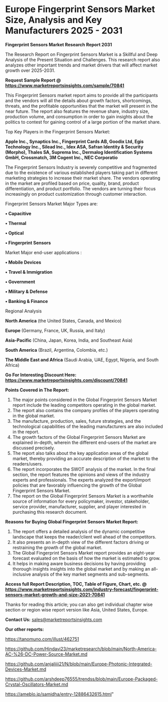# Europe Fingerprint Sensors Market Size, Analysis and Key Manufacturers 2025 - 2031

<strong>Fingerprint Sensors Market Research Report 2031</strong>

The Research Report on Fingerprint Sensors Market is a Skillful and Deep Analysis of the Present Situation and Challenges. This research report also analyzes other important trends and market drivers that will affect market growth over 2025-2031.

<strong>Request Sample Report @ <a href=https://www.marketreportsinsights.com/sample/70841>https://www.marketreportsinsights.com/sample/70841</a></strong>

This Fingerprint Sensors market report aims to provide all the participants and the vendors will all the details about growth factors, shortcomings, threats, and the profitable opportunities that the market will present in the near future. The report also features the revenue share, industry size, production volume, and consumption in order to gain insights about the politics to contest for gaining control of a large portion of the market share.

Top Key Players in the Fingerprint Sensors Market:

<strong>Apple Inc., Synaptics Inc., Fingerprint Cards AB, Goodix Ltd, Egis Technology Inc., Silead Inc., Idex ASA, Safran Identity & Security (Morpho), Thales SA, Suprema Inc., Dermalog Identification Systems GmbH, Crossmatch, 3M Cogent Inc., NEC Corporatio</strong>

The Fingerprint Sensors Industry is severely competitive and fragmented due to the existence of various established players taking part in different marketing strategies to increase their market share. The vendors operating in the market are profiled based on price, quality, brand, product differentiation, and product portfolio. The vendors are turning their focus increasingly on product customization through customer interaction.

Fingerprint Sensors Market Major Types are:

<strong>• Capacitive

• Thermal

• Optical

• Fingerprint Sensors</strong>

Market Major end-user applications :

<strong>• Mobile Devices

• Travel & Immigration

• Government

• Military & Defense

• Banking & Finance</strong>

Regional Analysis

</u><strong><b>North America</b></strong> (the United States, Canada, and Mexico)

<strong><b>Europe </b></strong>(Germany, France, UK, Russia, and Italy)

<strong><b>Asia-Pacific</b></strong> (China, Japan, Korea, India, and Southeast Asia)

<strong><b>South America</b></strong> (Brazil, Argentina, Colombia, etc.)

<strong><b>The Middle East and Africa</b></strong> (Saudi Arabia, UAE, Egypt, Nigeria, and South Africa)

<strong>Go For Interesting Discount Here: <a href=https://www.marketreportsinsights.com/discount/70841>https://www.marketreportsinsights.com/discount/70841</a></strong>

<strong>Points Covered in The Report:</strong>
<ol>
  <li>The major points considered in the Global Fingerprint Sensors Market report include the leading competitors operating in the global market.</li>
  <li>The report also contains the company profiles of the players operating in the global market.</li>
  <li>The manufacture, production, sales, future strategies, and the technological capabilities of the leading manufacturers are also included in the report.</li>
  <li>The growth factors of the Global Fingerprint Sensors Market are explained in-depth, wherein the different end-users of the market are discussed precisely.</li>
  <li>The report also talks about the key application areas of the global market, thereby providing an accurate description of the market to the readers/users.</li>
  <li>The report incorporates the SWOT analysis of the market. In the final section, the report features the opinions and views of the industry experts and professionals. The experts analyzed the export/import policies that are favorably influencing the growth of the Global Fingerprint Sensors Market.</li>
  <li>The report on the Global Fingerprint Sensors Market is a worthwhile source of information for every policymaker, investor, stakeholder, service provider, manufacturer, supplier, and player interested in purchasing this research document.</li>
</ol>
<strong>Reasons for Buying Global Fingerprint Sensors Market Report:</strong>

<ol>
  <li>The report offers a detailed analysis of the dynamic competitive landscape that keeps the reader/client well ahead of the competitors.</li>
  <li>It also presents an in-depth view of the different factors driving or restraining the growth of the global market.</li>
  <li>The Global Fingerprint Sensors Market report provides an eight-year forecast evaluated on the basis of how the market is estimated to grow.</li>
  <li>It helps in making aware business decisions by having providing thorough insights insights into the global market and by making an all-inclusive analysis of the key market segments and sub-segments.</li>
</ol>
<strong>Access full Report Description, TOC, Table of Figure, Chart, etc. @ <a href=https://www.marketreportsinsights.com/industry-forecast/fingerprint-sensors-market-growth-and-size-2021-70841>https://www.marketreportsinsights.com/industry-forecast/fingerprint-sensors-market-growth-and-size-2021-70841</a></strong>


Thanks for reading this article; you can also get individual chapter wise section or region wise report version like Asia, United States, Europe.

<strong>Contact Us:</strong>
sales@marketreportsinsights.com

<strong>Our other reports:</strong>

<a href=https://tanomuno.com/illust/462751>https://tanomuno.com/illust/462751</a>

<a href=https://github.com/Hindavi23/marketresearch/blob/main/North-America-AC-%26-DC-Power-Source-Market.md>https://github.com/Hindavi23/marketresearch/blob/main/North-America-AC-%26-DC-Power-Source-Market.md</a>

<a href=https://github.com/anjaliiii21/N/blob/main/Europe-Photonic-Integrated-Devices-Market.md>https://github.com/anjaliiii21/N/blob/main/Europe-Photonic-Integrated-Devices-Market.md</a>

<a href=https://github.com/arshdeep76555/trendss/blob/main/Europe-Packaged-Crystal-Oscillators-Market.md>https://github.com/arshdeep76555/trendss/blob/main/Europe-Packaged-Crystal-Oscillators-Market.md</a>

<a href=https://ameblo.jp/samidha/entry-12886432615.html>https://ameblo.jp/samidha/entry-12886432615.html</a>"
